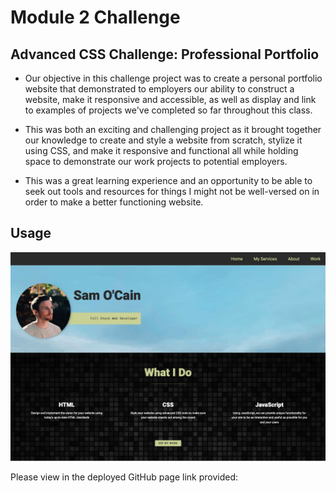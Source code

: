 # Module 2 Challenge

## Advanced CSS Challenge: Professional Portfolio

- Our objective in this challenge project was to create a personal portfolio website that demonstrated to employers our ability to construct a website,
make it responsive and accessible, as well as display and link to examples of projects we've completed so far throughout this class. 

- This was both an exciting and challenging project as it brought together our knowledge to create and style a website from scratch, stylize it using CSS, and make it responsive and functional all while holding space to demonstrate our work projects to potential employers. 

- This was a great learning experience and an opportunity to be able to seek out tools and resources for things I might not be well-versed on in order to make 
a better functioning website.

## Usage

![screenshot of the deployed website's home page](./assets/images/page%20screenshot.png)

Please view in the deployed GitHub page link provided: 
